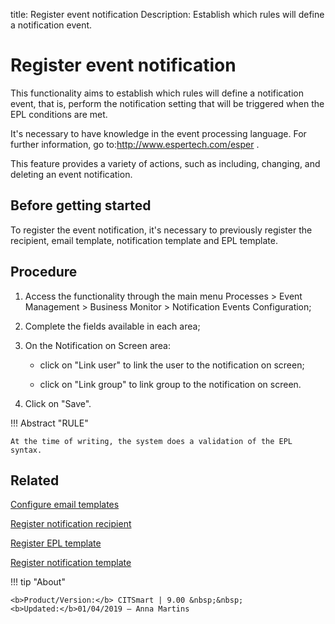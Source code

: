 title: Register event notification
Description: Establish which rules will define a notification event.
# Register event notification

This functionality aims to establish which rules will define a notification
event, that is, perform the notification setting that will be triggered when the
EPL conditions are met.

It's necessary to have knowledge in the event processing language. For further
information, go to:<http://www.espertech.com/esper> .

This feature provides a variety of actions, such as including, changing, and
deleting an event notification.

Before getting started
--------------------------

To register the event notification, it's necessary to previously register the
recipient, email template, notification template and EPL template.

Procedure
-------------

1.  Access the functionality through the main menu Processes \> Event Management
    \> Business Monitor \> Notification Events Configuration;

2.  Complete the fields available in each area;

3.  On the Notification on Screen area:

    * click on "Link user" to link the user to the notification on screen;

    * click on "Link group" to link group to the notification on screen.

1.  Click on "Save".


!!! Abstract "RULE"

    At the time of writing, the system does a validation of the EPL syntax.



Related
-------

[Configure email templates](/en-us/citsmart-platform-8/platform-administration/email-settings/email-templates-configure-email-template.html)

[Register notification recipient](/en-us/citsmart-platform-8/processes/event/configuration/register-notification-recipient.html)

[Register EPL template](/en-us/citsmart-platform-8/processes/event/configuration/register-epl-template.html)

[Register notification template](/en-us/citsmart-platform-8/additional-features/communication-and-notification/notification/configuration/template-create.html)


!!! tip "About"

    <b>Product/Version:</b> CITSmart | 9.00 &nbsp;&nbsp;
    <b>Updated:</b>01/04/2019 – Anna Martins
